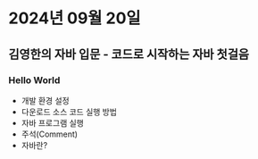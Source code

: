 # 2024년 09월 20일

## 김영한의 자바 입문 - 코드로 시작하는 자바 첫걸음

### Hello World

- 개발 환경 설정
- 다운로드 소스 코드 실행 방법
- 자바 프로그램 실행
- 주석(Comment)
- 자바란?
